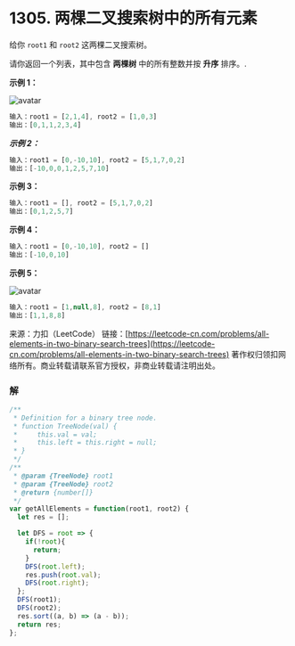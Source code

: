 # 1305. 两棵二叉搜索树中的所有元素

给你 `root1` 和 `root2` 这两棵二叉搜索树。

请你返回一个列表，其中包含 **两棵树** 中的所有整数并按 **升序** 排序。.

**示例 1：**

![avatar](https://assets.leetcode-cn.com/aliyun-lc-upload/uploads/2019/12/29/q2-e1.png)

```js
输入：root1 = [2,1,4], root2 = [1,0,3]
输出：[0,1,1,2,3,4]
```

***示例 2：***

```js
输入：root1 = [0,-10,10], root2 = [5,1,7,0,2]
输出：[-10,0,0,1,2,5,7,10]
```

**示例 3：**

```js
输入：root1 = [], root2 = [5,1,7,0,2]
输出：[0,1,2,5,7]
```

**示例 4：**

```js
输入：root1 = [0,-10,10], root2 = []
输出：[-10,0,10]
```

**示例 5：**

![avatar](https://assets.leetcode-cn.com/aliyun-lc-upload/uploads/2019/12/29/q2-e5-.png)

```js
输入：root1 = [1,null,8], root2 = [8,1]
输出：[1,1,8,8]
```

来源：力扣（LeetCode）
链接：[https://leetcode-cn.com/problems/all-elements-in-two-binary-search-trees](https://leetcode-cn.com/problems/all-elements-in-two-binary-search-trees)
著作权归领扣网络所有。商业转载请联系官方授权，非商业转载请注明出处。

### 解
```js
/**
 * Definition for a binary tree node.
 * function TreeNode(val) {
 *     this.val = val;
 *     this.left = this.right = null;
 * }
 */
/**
 * @param {TreeNode} root1
 * @param {TreeNode} root2
 * @return {number[]}
 */
var getAllElements = function(root1, root2) {
  let res = [];

  let DFS = root => {
    if(!root){
      return;
    }
    DFS(root.left);
    res.push(root.val);
    DFS(root.right);
  };
  DFS(root1);
  DFS(root2);
  res.sort((a, b) => (a - b));
  return res;
};
```